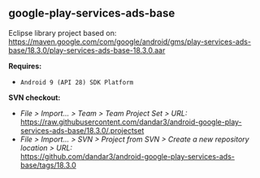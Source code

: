 ## google-play-services-ads-base

Eclipse library project based on:<br/>
https://maven.google.com/com/google/android/gms/play-services-ads-base/18.3.0/play-services-ads-base-18.3.0.aar

**Requires:**
- `Android 9 (API 28) SDK Platform`

**SVN checkout:**
- _File > Import... > Team > Team Project Set > URL:_<br/>
  https://raw.githubusercontent.com/dandar3/android-google-play-services-ads-base/18.3.0/.projectset
- _File > Import... > SVN > Project from SVN > Create a new repository location > URL:_<br/>
  https://github.com/dandar3/android-google-play-services-ads-base/tags/18.3.0
